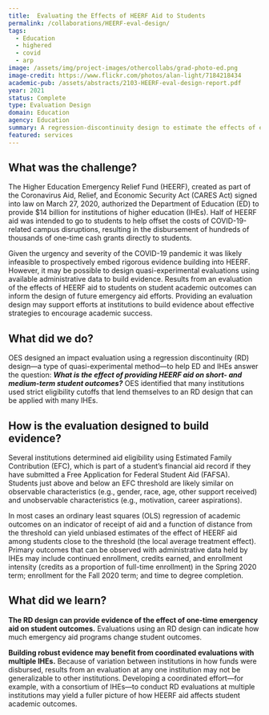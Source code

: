 ```yaml
---
title:  Evaluating the Effects of HEERF Aid to Students
permalink: /collaborations/HEERF-eval-design/
tags:
  - Education
  - highered
  - covid
  - arp
image: /assets/img/project-images/othercollabs/grad-photo-ed.png
image-credit: https://www.flickr.com/photos/alan-light/7184218434
academic-pub: /assets/abstracts/2103-HEERF-eval-design-report.pdf
year: 2021
status: Complete
type: Evaluation Design
domain: Education
agency: Education
summary: A regression-discontinuity design to estimate the effects of emergency aid on student academic outcomes.
featured: services
---
```

## What was the challenge?

The Higher Education Emergency Relief Fund (HEERF), created as part of the Coronavirus Aid, Relief, and Economic Security Act (CARES Act) signed into law on March 27, 2020, authorized the Department of Education (ED) to provide $14 billion for institutions of higher education (IHEs). Half of HEERF aid was intended to go to students to help offset the costs of COVID-19-related campus disruptions, resulting in the disbursement of hundreds of thousands of one-time cash grants directly to students.

Given the urgency and severity of the COVID-19 pandemic it was likely infeasible to prospectively embed rigorous evidence building into HEERF. However, it may be possible to design quasi-experimental evaluations using available administrative data to build evidence. Results from an evaluation of the effects of HEERF aid to students on student academic outcomes can inform the design of future emergency aid efforts. Providing an evaluation design may support efforts at institutions to build evidence about effective strategies to encourage academic success.

## What did we do?

OES designed an impact evaluation using a regression discontinuity (RD) design—a type of quasi-experimental method—to help ED and IHEs answer the question: _**What is the effect of providing HEERF aid on short- and medium-term student outcomes?**_ OES identified that many institutions used strict eligibility cutoffs that lend themselves to an RD design that can be applied with many IHEs. 

## How is the evaluation designed to build evidence?

Several institutions determined aid eligibility using Estimated Family Contribution (EFC), which is part of a student’s financial aid record if they have submitted a Free Application for Federal Student Aid (FAFSA). Students just above and below an EFC threshold are likely similar on observable characteristics (e.g., gender, race, age, other support received) and unobservable characteristics (e.g., motivation, career aspirations). 

In most cases an ordinary least squares (OLS) regression of academic outcomes on an indicator of receipt of aid and a function of distance from the threshold can  yield unbiased estimates of the effect of HEERF aid among students close to the threshold (the local average treatment effect). Primary outcomes that can be observed with administrative data held by IHEs may include continued enrollment, credits earned, and enrollment intensity (credits as a proportion of full-time enrollment) in the Spring 2020 term; enrollment for the Fall 2020 term; and time to degree completion. 

## What did we learn?

**The RD design can provide evidence of the effect of one-time emergency aid on student outcomes.** Evaluations using an RD design can indicate how much emergency aid programs change student outcomes. 

**Building robust evidence may benefit from coordinated evaluations with multiple IHEs.** Because of variation between institutions in how funds were disbursed, results from an evaluation at any one institution may not be generalizable to other institutions. Developing a coordinated effort—for example, with a consortium of IHEs—to conduct RD evaluations at multiple institutions may yield a fuller picture of how HEERF aid affects student academic outcomes.

